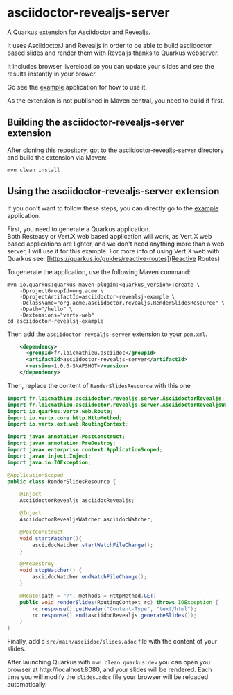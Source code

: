 # asciidoctor-revealjs-server

A Quarkus extension for Asciidoctor and Revealjs.

It uses AsciidoctorJ and Revealjs in order to be able to build asciidoctor based slides and render them with Revealjs thanks to Quarkus webserver.

It includes browser livereload so you can update your slides and see the results instantly in your brower.

Go see the [example](example) application for how to use it.

As the extension is not published in Maven central, you need to build if first.

## Building the asciidoctor-revealjs-server extension

After cloning this repository, got to the asciidoctor-revealjs-server directory and build the extension via Maven:

```
mvn clean install
```

## Using the asciidoctor-revealjs-server extension

If you don't want to follow these steps, you can directly go to the [example](example) application.

First, you need to generate a Quarkus application. <br/>
Both Resteasy or Vert.X web based application will work, as Vert.X web based applications are lighter,
 and we don't need anything more than a web server, I will use it for this example. 
 For more info of using Vert.X web with Quarkus see: [https://quarkus.io/guides/reactive-routes](Reactive Routes)

To generate the application, use the following Maven command:
```
mvn io.quarkus:quarkus-maven-plugin:<quarkus_version>:create \
    -DprojectGroupId=org.acme \
    -DprojectArtifactId=asciidoctor-revealsj-example \
    -DclassName="org.acme.asciidoctor.revealjs.RenderSlidesResource" \
    -Dpath="/hello" \
    -Dextensions="vertx-web"
cd asciidoctor-revealsj-example
```

Then add the `asciidoctor-revealjs-server` extension to your `pom.xml`.

```xml
    <dependency>
      <groupId>fr.loicmathieu.asciidoc</groupId>
      <artifactId>asciidoctor-revealjs-server</artifactId>
      <version>1.0.0-SNAPSHOT</version>
    </dependency>
```

Then, replace the content of `RenderSlidesResource` with this one

```java
import fr.loicmathieu.asciidoctor.revealjs.server.AsciidoctorRevealjs;
import fr.loicmathieu.asciidoctor.revealjs.server.AsciidoctorRevealjsWatcher;
import io.quarkus.vertx.web.Route;
import io.vertx.core.http.HttpMethod;
import io.vertx.ext.web.RoutingContext;

import javax.annotation.PostConstruct;
import javax.annotation.PreDestroy;
import javax.enterprise.context.ApplicationScoped;
import javax.inject.Inject;
import java.io.IOException;

@ApplicationScoped
public class RenderSlidesResource {

    @Inject
    AsciidoctorRevealjs asciidocRevealjs;

    @Inject
    AsciidoctorRevealjsWatcher asciidocWatcher;

    @PostConstruct
    void startWatcher(){
        asciidocWatcher.startWatchFileChange();
    }

    @PreDestroy
    void stopWatcher() {
        asciidocWatcher.endWatchFileChange();
    }

    @Route(path = "/", methods = HttpMethod.GET)
    public void renderSlides(RoutingContext rc) throws IOException {
        rc.response().putHeader("Content-Type", "text/html");
        rc.response().end(asciidocRevealjs.generateSlides());
    }
}
```

Finally, add a `src/main/asciidoc/slides.adoc` file with the content of your slides.

After launching Quarkus with `mvn clean quarkus:dev` you can open you browser at http://localhost:8080, 
and your slides will be rendered. Each time you will modify the `slides.adoc` file your browser will be reloaded automatically. 